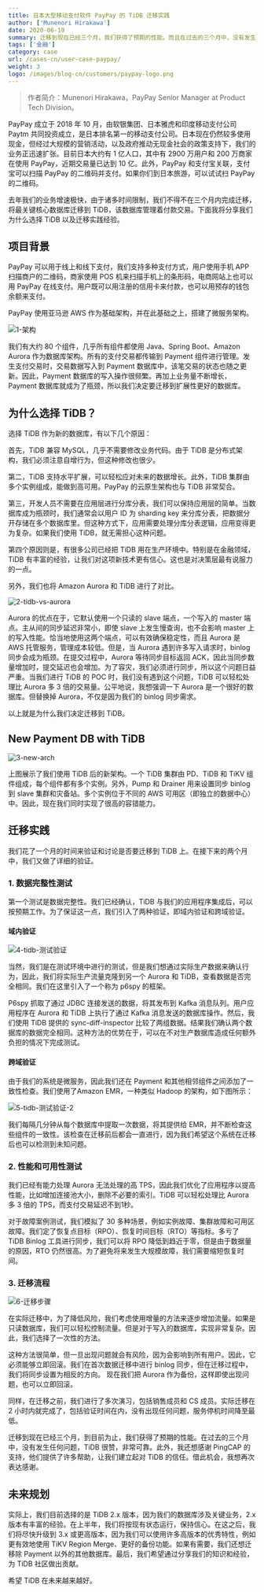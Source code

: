 ```yaml
---
title: 日本大型移动支付软件 PayPay 的 TiDB 迁移实践
author: ['Munenori Hirakawa']
date: 2020-06-19
summary: 迁移到现在已经三个月，我们获得了预期的性能。而且在过去的三个月中，没有发生任何问题，TiDB 很赞，非常可靠。
tags: ['金融']
category: case
url: /cases-cn/user-case-paypay/
weight: 3
logo: /images/blog-cn/customers/paypay-logo.png
---
```


>作者简介：Munenori Hirakawa，PayPay Senior Manager at Product Tech Division。

PayPay 成立于 2018 年 10 月，由软银集团、日本雅虎和印度移动支付公司 Paytm 共同投资成立，是日本排名第一的移动支付公司。日本现在仍然较多使用现金，但经过大规模的营销活动，以及政府推动无现金社会的政策支持下，我们的业务正迅速扩张。目前日本大约有 1 亿人口，其中有 2900 万用户和 200 万商家在使用 PayPay，近期交易量已达到 10 亿。此外，PayPay 和支付宝关联，支付宝可以扫描 PayPay 的二维码并支付。如果你们到日本旅游，可以试试扫 PayPay 的二维码。

去年我们的业务增速极快，由于诸多时间限制，我们不得不在三个月内完成迁移，将最关键核心数据库迁移到 TiDB，该数据库管理着付款交易。下面我将分享我们为什么选择 TiDB 以及迁移实践经验。

## 项目背景

PayPay 可以用于线上和线下支付，我们支持多种支付方式，用户使用手机 APP 扫描商户的二维码，商家使用 POS 机来扫描手机上的条形码，电商网站上也可以用 PayPay 在线支付。用户既可以用注册的信用卡来付款，也可以用预存的钱包余额来支付。

PayPay 使用亚马逊 AWS 作为基础架构，并在此基础之上，搭建了微服务架构。

![1-架构](media/user-case-paypay/1-架构.png)

我们有大约 80 个组件，几乎所有组件都使用 Java、Spring Boot、Amazon Aurora 作为数据库架构。所有的支付交易都传输到 Payment 组件进行管理。发生支付交易时，交易数据写入到 Payment 数据库中，该笔交易的状态也随之更新。因此，Payment 数据库的写入操作很频繁。再加上业务量不断增长，Payment 数据库就成为了瓶颈，所以我们决定要迁移到扩展性更好的数据库。

## 为什么选择 TiDB？

选择 TiDB 作为新的数据库，有以下几个原因：

首先，TiDB 兼容 MySQL，几乎不需要修改业务代码。由于 TiDB 是分布式架构，我们必须注意自增行为，但这种修改也很少。

第二，TiDB 支持水平扩展，可以轻松应对未来的数据增长。此外，TiDB 集群由多个实例组成，能做到高可用。PayPay 的云原生架构也与 TiDB 非常契合。

第三，开发人员不需要在应用层进行分库分表，我们可以保持应用层的简单。当数据库成为瓶颈时，我们通常会以用户 ID 为 sharding key 来分库分表，把数据分开存储在多个数据库里。但这种方式下，应用需要处理分库分表逻辑，应用变得更为复杂。如果我们使用 TiDB，就无需担心这种问题。

第四个原因则是，有很多公司已经把 TiDB 用在生产环境中。特别是在金融领域，TiDB 有丰富的经验，让我们对这项新技术更有信心。这也是对决策层最有说服力的一点。

另外，我们也将 Amazon Aurora 和 TiDB 进行了对比。

![2-tidb-vs-aurora](media/user-case-paypay/2-tidb-vs-aurora.png)

Aurora 的优点在于，它默认使用一个只读的 slave 端点，一个写入的 master 端点。主从间的同步延迟非常小，即使 slave 上发生慢查询，也不会影响 master 上的写入性能。恰当地使用这两个端点，可以有效确保稳定性，而且 Aurora 是 AWS 托管服务，管理成本较低。但是，当 Aurora 遇到许多写入请求时，binlog 同步会成为瓶颈。在提交过程中，Aurora 等待同步目标返回 ACK，因此当同步数量增加时，提交延迟也会增加。为了容灾，我们必须进行同步，所以这个问题日益严重。当我们进行 TiDB 的 POC 时，我们没有遇到这个问题，TiDB 可以轻松处理比 Aurora 多 3 倍的交易量。公平地说，我想强调一下 Aurora 是一个很好的数据库。但替换掉 Aurora，不仅是因为我们的 binlog 同步需求。

以上就是为什么我们决定迁移到 TiDB。

## New Payment DB with TiDB


![3-new-arch](media/user-case-paypay/3-new-arch.png)

上图展示了我们使用 TiDB 后的新架构。一个 TiDB 集群由 PD、TiDB 和 TiKV 组件组成，每个组件都有多个实例。另外，Pump 和 Drainer 用来设置同步 binlog 到 slave 集群和灾备站。多个实例位于不同的 AWS 可用区（即独立的数据中心）中。因此，现在我们同时实现了很高的容错能力。

## 迁移实践

我们花了一个月的时间来验证和讨论是否要迁移到 TiDB 上。在接下来的两个月中，我们又做了详细的验证。

### 1. 数据完整性测试

第一个测试是数据完整性。我们已经确认，TiDB 与我们的应用程序集成后，可以按预期工作。为了保证这一点，我们引入了两种验证，即域内验证和跨域验证。

#### 域内验证

![4-tidb-测试验证](media/user-case-paypay/4-tidb-测试验证.png)

当然，我们是在测试环境中进行的测试，但是我们想通过实际生产数据来确认行为，因此，我们将实际生产流量克隆到另一个 Aurora 和 TiDB，查看数据是否完全相同。我们在这里引入了一个称为 p6spy 的框架。

P6spy 抓取了通过 JDBC 连接发送的数据，将其发布到 Kafka 消息队列。用户应用程序在 Aurora 和 TiDB 上执行了通过 Kafka 消息发送的数据库操作。然后，我们使用 TiDB 提供的 sync-diff-inspector 比较了两组数据。结果我们确认两个数据库的数据完全相同。这种方法的优势在于，可以在不对生产数据库造成任何额外负担的情况下完成测试。

#### 跨域验证

由于我们的系统是微服务，因此我们还在 Payment 和其他相邻组件之间添加了一致性检查。我们使用了Amazon EMR，一种类似 Hadoop 的架构，如下图所示：

![5-tidb-测试验证-2](media/user-case-paypay/5-tidb-测试验证-2.png)

我们每隔几分钟从每个数据库中提取一次数据，将其提供给 EMR，并不断检查这些组件的一致性。该检查在迁移前后都会一直进行，因为我们希望这个系统在迁移后也可以检测到未知问题。

### 2. 性能和可用性测试

我们已经有能力处理 Aurora 无法处理的高 TPS，因此我们优化了应用程序以提高性能，比如增加连接池大小，删除不必要的索引。TiDB 可以轻松处理比 Aurora 多 3 倍的 TPS，而支付交易延迟不到1秒。

对于故障案例测试，我们模拟了 30 多种场景，例如实例故障、集群故障和可用区故障。我们定了恢复点目标（RPO）、恢复时间目标（RTO）等指标。多亏了 TiDB Binlog 工具进行同步，我们可以将 RPO 降低到趋近于零，但是由于数据量的原因，RTO 仍然很高。为了避免将来发生大规模故障，我们需要缩短恢复时间。

### 3. 迁移流程

![6-迁移步骤](media/user-case-paypay/6-迁移步骤.png)

在实际迁移中，为了降低风险，我们考虑使用增量的方法来逐步增加流量。如果是只读数据库，我们可以轻松控制流量。但是对于写入的数据库，实现非常复杂。因此，我们选择了一次性的方法。

这种方法很简单，但一旦出现问题就会有风险，因为会影响到所有用户。因此，它必须能够立即回滚。我们在首次数据迁移中进行 binlog 同步，但在迁移过程中，我们将同步设置为相反的方向。 现在我们把 Aurora 作为备份，这样即使出现问题，也可以立即回滚。

同样，在迁移之前，我们进行了多次演习，包括销售成员和 CS 成员。实际迁移在 2 小时内就完成了，包括验证时间在内，没有出现任何问题，服务停机时间降至最低。

迁移到现在已经三个月，到目前为止，我们获得了预期的性能。在过去的三个月中，没有发生任何问题，TiDB 很赞，非常可靠。此外，我还想感谢 PingCAP 的支持，他们提供了许多帮助，让我们建立起对 TiDB 的信任。借此机会，我想再次表达感谢。

## 未来规划

实际上，我们目前选择的是 TiDB 2.x 版本，因为我们的数据库涉及关键业务，2.x 版本有丰富的经验。在上半年，我们将按现有状态运行，保持信心。在这之后，我们将尽快升级到 3.x 或更高版本，因为我们可以使用许多高版本的优秀特性，例如更有效地使用 TiKV Region Merge、更好的备份功能。如果有需要，我们还想迁移除 Payment 以外的其他数据库。最后，我们希望通过分享我们的知识和经验，为 TiDB 社区做出贡献。

希望 TiDB 在未来越来越好。

